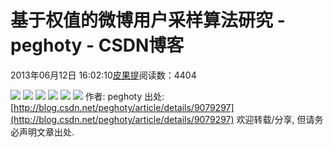 
# 基于权值的微博用户采样算法研究 - peghoty - CSDN博客


2013年06月12日 16:02:10[皮果提](https://me.csdn.net/peghoty)阅读数：4404



![](https://img-blog.csdn.net/20130612154544500)
![](https://img-blog.csdn.net/20130612154728093)
![](https://img-blog.csdn.net/20130612154811156)
![](https://img-blog.csdn.net/20130612154916765)
![](https://img-blog.csdn.net/20130612155001218)
![](https://img-blog.csdn.net/20130612155035312)
作者: peghoty
出处:[http://blog.csdn.net/peghoty/article/details/9079297](http://blog.csdn.net/peghoty/article/details/9079297)
欢迎转载/分享, 但请务必声明文章出处.


